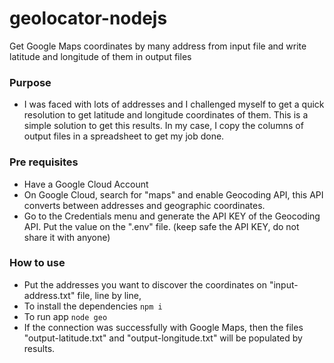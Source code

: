 # geolocator-nodejs

Get Google Maps coordinates by many address from input file and write latitude and longitude of them in output files

### Purpose 
* I was faced with lots of addresses and I challenged myself to get a quick resolution to get latitude and longitude coordinates of them. This is a simple solution to get this results. In my case, I copy the columns of output files in a spreadsheet to get my job done.


### Pre requisites

* Have a Google Cloud Account
* On Google Cloud, search for "maps" and enable Geocoding API, this API converts between addresses and geographic coordinates.
* Go to the Credentials menu and generate the API KEY of the Geocoding API. Put the value on the ".env" file. (keep safe the API KEY, do not share it with anyone)


### How to use

* Put the addresses you want to discover the coordinates on "input-address.txt" file, line by line,
* To install the dependencies
```npm i```
* To run app
```node geo```
* If the connection was successfully with Google Maps, then the files "output-latitude.txt" and "output-longitude.txt" will be populated by results.
